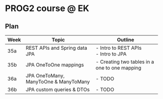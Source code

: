 # PROG2 course @ EK


## Plan


| Week  | Topic                          | Outline |
|-------|--------------------------------|---------|
| 35a   | REST APIs and Spring data JPA  | - Intro to REST APIs </br>- Intro to JPA </br> |
| 35b   | JPA OneToOne mappings          | - Creating two tables in a one to one mapping  |
| 36a   | JPA OneToMany, ManyToOne & ManyToMany | - TODO |
| 36b   | JPA custom queries & DTOs      | - TODO |


